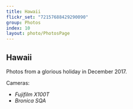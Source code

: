 ```yaml
---
title: Hawaii
flickr_set: "72157688429290090"
group: Photos
index: 10
layout: photo/PhotosPage
---
```


## Hawaii

Photos from a glorious holiday in December 2017.

Cameras:

- _Fujifilm X100T_
- _Bronica SQA_
